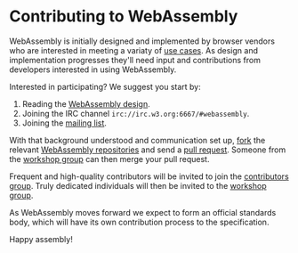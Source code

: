 # Contributing to WebAssembly

WebAssembly is initially designed and implemented by browser vendors who are
interested in meeting a variaty of [use cases](UseCases.md). As design and
implementation progresses they'll need input and contributions from developers
interested in using WebAssembly.

Interested in participating? We suggest you start by:

1. Reading the [WebAssembly design][].
2. Joining the IRC channel `irc://irc.w3.org:6667/#webassembly`.
3. Joining the [mailing list][].

With that background understood and communication set up, [fork][] the relevant
[WebAssembly repositories][] and send a [pull request][]. Someone from the
[workshop group][] can then merge your pull request.

Frequent and high-quality contributors will be invited to join the
[contributors group][]. Truly dedicated individuals will then be invited to the
[workshop group][].

As WebAssembly moves forward we expect to form an official standards body, which
will have its own contribution process to the specification.

Happy assembly!

  [WebAssembly design]: https://github.com/WebAssembly/design
  [mailing list]: https://lists.w3.org/Archives/Public/public-webassembly/
  [fork]: https://help.github.com/articles/fork-a-repo/
  [WebAssembly repositories]: https://github.com/WebAssembly
  [pull request]: https://help.github.com/articles/fork-a-repo/
  [workshop group]: https://github.com/orgs/WebAssembly/teams/workshop
  [contributors group]: https://github.com/orgs/WebAssembly/teams/contributors
